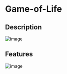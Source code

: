 # Game-of-Life

## Description
![image](https://user-images.githubusercontent.com/66129931/158246113-9709696c-6ae8-41d9-b6a4-2e7553785cd9.png)


## Features
![image](https://user-images.githubusercontent.com/66129931/158245512-03a59a5d-41a6-406c-9c33-ae0d638ec7c9.png)
